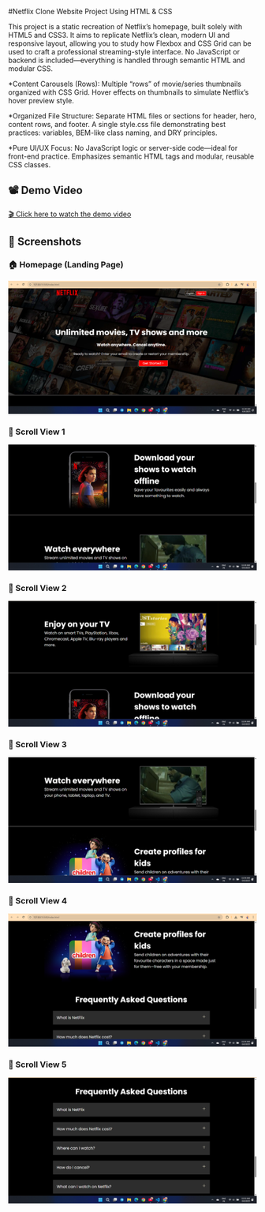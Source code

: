 #Netflix Clone Website Project Using HTML & CSS

This project is a static recreation of Netflix’s homepage, built solely with HTML5 and CSS3. It aims to replicate Netflix’s clean, modern UI and responsive layout, allowing you to study how Flexbox and CSS Grid can be used to craft a professional streaming-style interface. No JavaScript or backend is included—everything is handled through semantic HTML and modular CSS.

*Content Carousels (Rows):
Multiple “rows” of movie/series thumbnails organized with CSS Grid.
Hover effects on thumbnails to simulate Netflix’s hover preview style.

*Organized File Structure:
Separate HTML files or sections for header, hero, content rows, and footer.
A single style.css file demonstrating best practices: variables, BEM-like class naming, and DRY principles.

*Pure UI/UX Focus:
No JavaScript logic or server-side code—ideal for front-end practice.
Emphasizes semantic HTML tags and modular, reusable CSS classes.


## 📽️ Demo Video

[🎬 Click here to watch the demo video](./Asset/images/videoRec.mp4)


## 📸 Screenshots

### 🏠 Homepage (Landing Page)
![Homepage](./Asset/images/screenshot1.png)

### 📄 Scroll View 1
![Scroll View 1](./Asset/images/screenshot2.png)

### 📄 Scroll View 2
![Scroll View 2](./Asset/images/screenshot3.png)

### 📄 Scroll View 3
![Scroll View 3](./Asset/images/screenshot4.png)

### 📄 Scroll View 4
![Scroll View 4](./Asset/images/screenshot5.png)

### 📄 Scroll View 5
![Scroll View 5](./Asset/images/screenshot6.png)

